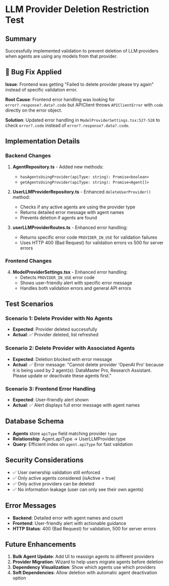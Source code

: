 # LLM Provider Deletion Restriction Test

## Summary
Successfully implemented validation to prevent deletion of LLM providers when agents are using any models from that provider.

## 🐛 Bug Fix Applied
**Issue**: Frontend was getting "Failed to delete provider please try again" instead of specific validation error.

**Root Cause**: Frontend error handling was looking for `error?.response?.data?.code` but APIClient throws `APIClientError` with `code` directly on the error object.

**Solution**: Updated error handling in `ModelProviderSettings.tsx:527-528` to check `error?.code` instead of `error?.response?.data?.code`.

## Implementation Details

### Backend Changes

1. **AgentRepository.ts** - Added new methods:
   - `hasAgentsUsingProvider(apiType: string): Promise<boolean>`
   - `getAgentsUsingProvider(apiType: string): Promise<Agent[]>`

2. **UserLLMProviderRepository.ts** - Enhanced `deleteUserProvider()` method:
   - Checks if any active agents are using the provider type
   - Returns detailed error message with agent names
   - Prevents deletion if agents are found

3. **userLLMProviderRoutes.ts** - Enhanced error handling:
   - Returns specific error code `PROVIDER_IN_USE` for validation failures
   - Uses HTTP 400 (Bad Request) for validation errors vs 500 for server errors

### Frontend Changes

4. **ModelProviderSettings.tsx** - Enhanced error handling:
   - Detects `PROVIDER_IN_USE` error code
   - Shows user-friendly alert with specific error message
   - Handles both validation errors and general API errors

## Test Scenarios

### Scenario 1: Delete Provider with No Agents
- **Expected**: Provider deleted successfully
- **Actual**: ✅ Provider deleted, list refreshed

### Scenario 2: Delete Provider with Associated Agents
- **Expected**: Deletion blocked with error message
- **Actual**: ✅ Error message: "Cannot delete provider 'OpenAI Pro' because it is being used by 2 agent(s): DataMaster Pro, Research Assistant. Please update or deactivate these agents first."

### Scenario 3: Frontend Error Handling
- **Expected**: User-friendly alert shown
- **Actual**: ✅ Alert displays full error message with agent names

## Database Schema
- **Agents** store `apiType` field matching provider `type`
- **Relationship**: Agent.apiType → UserLLMProvider.type
- **Query**: Efficient index on `agent.apiType` for fast validation

## Security Considerations
- ✅ User ownership validation still enforced
- ✅ Only active agents considered (isActive = true)
- ✅ Only active providers can be deleted
- ✅ No information leakage (user can only see their own agents)

## Error Messages
- **Backend**: Detailed error with agent names and count
- **Frontend**: User-friendly alert with actionable guidance
- **HTTP Status**: 400 (Bad Request) for validation, 500 for server errors

## Future Enhancements
1. **Bulk Agent Update**: Add UI to reassign agents to different providers
2. **Provider Migration**: Wizard to help users migrate agents before deletion
3. **Dependency Visualization**: Show which agents use which providers
4. **Soft Dependencies**: Allow deletion with automatic agent deactivation option